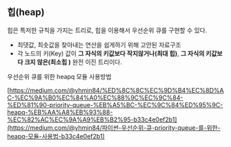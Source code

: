 ## 힙(heap)

힙은 특저한 규칙을 가지는 트리로, 힙을 이용해서 우선순위 큐를 구현할 수 있다.

- 최댓값, 최솟값을 찾아내는 연산을 쉽게하기 위해 고안된 자료구조
- 각 노드의 키(Key) 값이 **그 자식의 키값보다 작지않거나(최대 힙)**, **그 자식의 키값보다 크지 않은(최소힙 )** 완전 이진 트리이다.



우선순위 큐를 위한 heapq 모듈 사용방법

[https://medium.com/@yhmin84/%ED%8C%8C%EC%9D%B4%EC%8D%AC-%EC%9A%B0%EC%84%A0%EC%88%9C%EC%9C%84-%ED%81%90-priority-queue-%EB%A5%BC-%EC%9C%84%ED%95%9C-heapq-%EB%AA%A8%EB%93%88-%EC%82%AC%EC%9A%A9%EB%B2%95-b33c4e0ef2b1](https://medium.com/@yhmin84/파이썬-우선순위-큐-priority-queue-를-위한-heapq-모듈-사용법-b33c4e0ef2b1)

